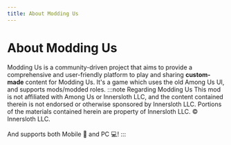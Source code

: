 ```yaml
---
title: About Modding Us
---
```

# About Modding Us
Modding Us is a community-driven project that aims to provide a comprehensive and user-friendly platform to play and sharing **custom-made** content for Modding Us. It's a game which uses the old Among Us UI, and supports mods/modded roles.
:::note Regarding Modding Us
This mod is not affiliated with Among Us or Innersloth LLC, and the content contained therein is not endorsed or otherwise sponsored by Innersloth LLC. Portions of the materials contained herein are property of Innersloth LLC. © Innersloth LLC.<br><br> And supports both Mobile 📱 and PC :computer:!
:::